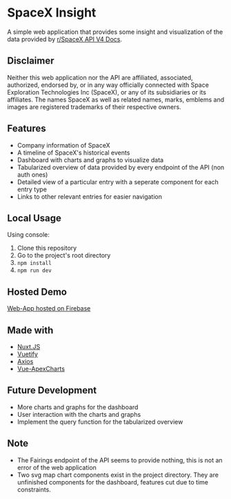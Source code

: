# SpaceX Insight

A simple web application that provides some insight and visualization of the data provided by [r/SpaceX API V4 Docs](https://github.com/r-spacex/SpaceX-API/tree/master/docs/v4).

## Disclaimer
Neither this web application nor the API are affiliated, associated, authorized, endorsed by, or in any way officially connected with Space Exploration Technologies Inc (SpaceX), or any of its subsidiaries or its affiliates. The names SpaceX as well as related names, marks, emblems and images are registered trademarks of their respective owners.

## Features
* Company information of SpaceX
* A timeline of SpaceX's historical events
* Dashboard with charts and graphs to visualize data
* Tabularized overview of data provided by every endpoint of the API (non auth ones)
* Detailed view of a particular entry with a seperate component for each entry type
* Links to other relevant entries for easier navigation

## Local Usage
Using console:
1. Clone this repository
2. Go to the project's root directory
3. ```npm install```
4. ```npm run dev```

## Hosted Demo
[Web-App hosted on Firebase](https://spacex-insight.web.app/)

## Made with
* [Nuxt.JS](https://github.com/nuxt/nuxt.js)
* [Vuetify](https://github.com/vuetifyjs/vuetify)
* [Axios](https://github.com/axios/axios)
* [Vue-ApexCharts](https://github.com/apexcharts/vue-apexcharts)

## Future Development
* More charts and graphs for the dashboard
* User interaction with the charts and graphs
* Implement the query function for the tabularized overview

## Note
* The Fairings endpoint of the API seems to provide nothing, this is not an error of the web application
* Two svg map chart components exist in the project directory. They are unfinished components for the dashboard, features cut due to time constraints.
